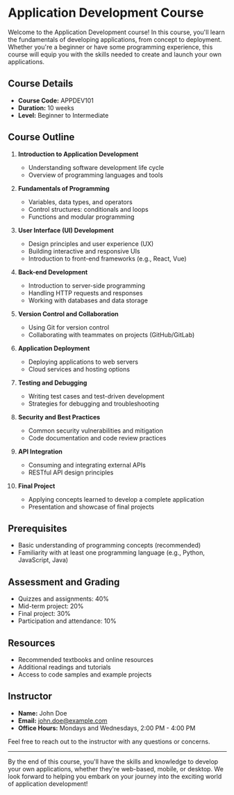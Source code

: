 # Application Development Course

Welcome to the Application Development course! In this course, you'll learn the fundamentals of developing applications, from concept to deployment. Whether you're a beginner or have some programming experience, this course will equip you with the skills needed to create and launch your own applications.

## Course Details

- **Course Code:** APPDEV101
- **Duration:** 10 weeks
- **Level:** Beginner to Intermediate

## Course Outline

1. **Introduction to Application Development**
   - Understanding software development life cycle
   - Overview of programming languages and tools

2. **Fundamentals of Programming**
   - Variables, data types, and operators
   - Control structures: conditionals and loops
   - Functions and modular programming

3. **User Interface (UI) Development**
   - Design principles and user experience (UX)
   - Building interactive and responsive UIs
   - Introduction to front-end frameworks (e.g., React, Vue)

4. **Back-end Development**
   - Introduction to server-side programming
   - Handling HTTP requests and responses
   - Working with databases and data storage

5. **Version Control and Collaboration**
   - Using Git for version control
   - Collaborating with teammates on projects (GitHub/GitLab)

6. **Application Deployment**
   - Deploying applications to web servers
   - Cloud services and hosting options

7. **Testing and Debugging**
   - Writing test cases and test-driven development
   - Strategies for debugging and troubleshooting

8. **Security and Best Practices**
   - Common security vulnerabilities and mitigation
   - Code documentation and code review practices

9. **API Integration**
   - Consuming and integrating external APIs
   - RESTful API design principles

10. **Final Project**
    - Applying concepts learned to develop a complete application
    - Presentation and showcase of final projects

## Prerequisites

- Basic understanding of programming concepts (recommended)
- Familiarity with at least one programming language (e.g., Python, JavaScript, Java)

## Assessment and Grading

- Quizzes and assignments: 40%
- Mid-term project: 20%
- Final project: 30%
- Participation and attendance: 10%

## Resources

- Recommended textbooks and online resources
- Additional readings and tutorials
- Access to code samples and example projects

## Instructor

- **Name:** John Doe
- **Email:** john.doe@example.com
- **Office Hours:** Mondays and Wednesdays, 2:00 PM - 4:00 PM

Feel free to reach out to the instructor with any questions or concerns.

---

By the end of this course, you'll have the skills and knowledge to develop your own applications, whether they're web-based, mobile, or desktop. We look forward to helping you embark on your journey into the exciting world of application development!
